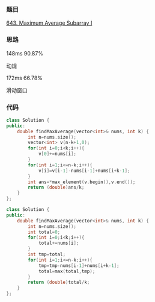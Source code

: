 ### 题目
[643. Maximum Average Subarray I](https://leetcode-cn.com/problems/maximum-average-subarray-i/submissions/)
### 思路
148ms 90.87%

动规

172ms 66.78%

滑动窗口
### 代码
```c++
class Solution {
public:
    double findMaxAverage(vector<int>& nums, int k) {
        int n=nums.size();
        vector<int> v(n-k+1,0);
        for(int i=0;i<k;i++){
            v[0]+=nums[i];
        }
        for(int i=1;i<=n-k;i++){
            v[i]=v[i-1]-nums[i-1]+nums[i+k-1];
        }
        int ans=*max_element(v.begin(),v.end());
        return (double)ans/k;
    }
};
```
```c++
class Solution {
public:
    double findMaxAverage(vector<int>& nums, int k) {
        int n=nums.size();
        int total=0;
        for(int i=0;i<k;i++){
            total+=nums[i];
        }
        int tmp=total;
        for(int i=1;i<=n-k;i++){
            tmp=tmp-nums[i-1]+nums[i+k-1];
            total=max(total,tmp);
        }
        return (double)total/k;
    }
};
```
